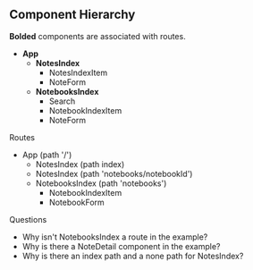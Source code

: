 ## Component Hierarchy

**Bolded** components are associated with routes.

* **App**
  * **NotesIndex**
    * NotesIndexItem
    * NoteForm
  * **NotebooksIndex**
    * Search
    * NotebookIndexItem
    * NoteForm

Routes

* App (path '/')
  * NotesIndex (path index)
  * NotesIndex (path 'notebooks/notebookId')
  * NotebooksIndex (path 'notebooks')
    * NotebookIndexItem
    * NotebookForm

Questions

* Why isn't NotebooksIndex a route in the example?
* Why is there a NoteDetail component in the example?
* Why is there an index path and a none path for NotesIndex?
